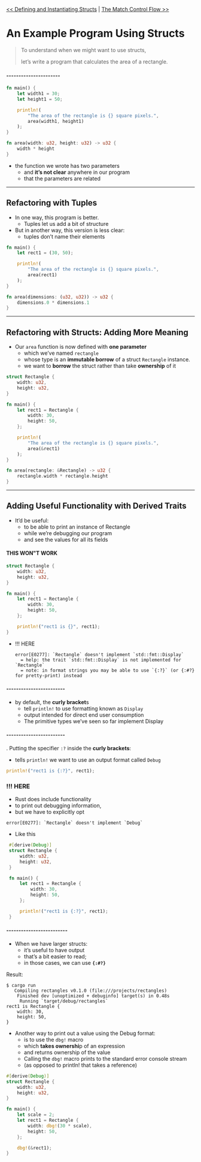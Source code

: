 [<< Defining and Instantiating Structs](./1_defining_and_instanciating_structs.md_) | [The Match Control Flow >>](./match_control_flow.md)

# An Example Program Using Structs
> To understand when we might want to use structs,
> 
>   let’s write a program that calculates the area of a rectangle.

#### ----------------------

```rust
fn main() {
    let width1 = 30;
    let height1 = 50;

    println!(
        "The area of the rectangle is {} square pixels.",
        area(width1, height1)
    );
}

fn area(width: u32, height: u32) -> u32 {
    width * height
}
```

* the function we wrote has two parameters
  - and **it’s not clear** anywhere in our program
  - that the parameters are related


---
## Refactoring with Tuples
* In one way, this program is better.
  - Tuples let us add a bit of structure
* But in another way, this version is less clear:
  - tuples don’t name their elements

```rust
fn main() {
    let rect1 = (30, 50);

    println!(
        "The area of the rectangle is {} square pixels.",
        area(rect1)
    );
}

fn area(dimensions: (u32, u32)) -> u32 {
    dimensions.0 * dimensions.1
}
```

----
## Refactoring with Structs: Adding More Meaning
* Our `area` function is now defined with **one parameter**
  - which we’ve named `rectangle`
  - whose type is an **immutable borrow** of a struct `Rectangle` instance.
  - we want to **borrow** the struct rather than take **ownership** of it

```rust
struct Rectangle {
    width: u32,
    height: u32,
}

fn main() {
    let rect1 = Rectangle {
        width: 30,
        height: 50,
    };

    println!(
        "The area of the rectangle is {} square pixels.",
        area(&rect1)
    );
}

fn area(rectangle: &Rectangle) -> u32 {
    rectangle.width * rectangle.height
}
```


---
## Adding Useful Functionality with Derived Traits
* It’d be useful:
  - to be able to print an instance of Rectangle
  - while we’re debugging our program 
  - and see the values for all its fields

#### THIS WON"T WORK
```rust
struct Rectangle {
    width: u32,
    height: u32,
}

fn main() {
    let rect1 = Rectangle {
        width: 30,
        height: 50,
    };

    println!("rect1 is {}", rect1);
}
```

* !!! HERE
  ```text
  error[E0277]: `Rectangle` doesn't implement `std::fmt::Display`
    = help: the trait `std::fmt::Display` is not implemented for `Rectangle`
    = note: in format strings you may be able to use `{:?}` (or {:#?} for pretty-print) instead

  ```

#### ------------------------
* by default, the **curly bracket**s
  - tell `println!` to use formatting known as `Display`
  - output intended for direct end user consumption
  - The primitive types we’ve seen so far implement Display

#### ------------------------
. Putting the specifier `:?` inside the **curly brackets**:
  - tells `println!` we want to use an output format called `Debug`

```rust
println!("rect1 is {:?}", rect1);
```

### **!!!** HERE
  - Rust does include functionality
  - to print out debugging information,
  - but we have to explicitly opt
  ```text
  error[E0277]: `Rectangle` doesn't implement `Debug`
  ```
  
 * Like this
 ```rust
  #[derive(Debug)]
  struct Rectangle {
      width: u32,
      height: u32,
  }

  fn main() {
      let rect1 = Rectangle {
          width: 30,
          height: 50,
      };

      println!("rect1 is {:?}", rect1);
  }

```


#### -------------------------
* When we have larger structs:
  - it’s useful to have output
  - that’s a bit easier to read;
  - in those cases, we can use **`{:#?}`**

Result:
```text
$ cargo run
   Compiling rectangles v0.1.0 (file:///projects/rectangles)
    Finished dev [unoptimized + debuginfo] target(s) in 0.48s
     Running `target/debug/rectangles`
rect1 is Rectangle {
    width: 30,
    height: 50,
}
```

* Another way to print out a value using the Debug format:
  - is to use the `dbg!` macro
  - which **takes ownershi**p of an expression
  - and returns ownership of the value
  - Calling the `dbg!` macro prints to the standard error console stream
  - (as opposed to println! that takes a reference)

```rust
#[derive(Debug)]
struct Rectangle {
    width: u32,
    height: u32,
}

fn main() {
    let scale = 2;
    let rect1 = Rectangle {
        width: dbg!(30 * scale),
        height: 50,
    };

    dbg!(&rect1);
}
```
